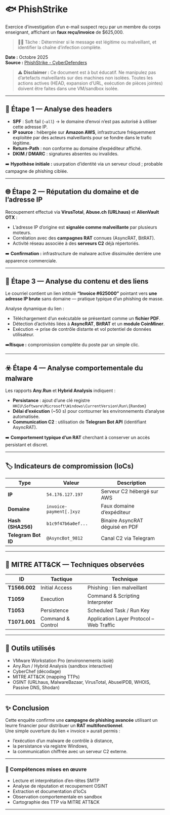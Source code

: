 # 🐟 PhishStrike
Exercice d’investigation d’un e-mail suspect reçu par un membre du corps enseignant, affichant un **faux reçu/invoice** de $625,000.  
> 👨‍💻 Tâche : Déterminer si le message est légitime ou malveillant, et identifier la chaîne d’infection complète.  

**Date :** Octobre 2025  
**Source :** [PhishStrike - CyberDefenders](https://cyberdefenders.org/blueteam-ctf-challenges/phishstrike/)  

> ⚠️ **Disclaimer :** Ce document est à but éducatif. Ne manipulez pas d’artefacts malveillants sur des machines non isolées. Toutes les actions actives (HEAD, expansion d’URL, exécution de pièces jointes) doivent être faites dans une VM/sandbox isolée.




---

## 🔎 Étape 1 — Analyse des headers
- **SPF** : Soft fail (`~all`) → le domaine d’envoi n’est pas autorisé à utiliser cette adresse IP.  
- **IP source** : hébergée sur **Amazon AWS**, infrastructure fréquemment exploitée par des acteurs malveillants pour se fondre dans le trafic légitime.  
- **Return-Path** : non conforme au domaine d’expéditeur affiché.  
- **DKIM / DMARC** : signatures absentes ou invalides.  

➡️ **Hypothèse initiale :** usurpation d’identité via un serveur cloud ; probable campagne de phishing ciblée.




---

## 🌐 Étape 2 — Réputation du domaine et de l’adresse IP
Recoupement effectué via **VirusTotal**, **Abuse.ch (URLhaus)** et **AlienVault OTX** :  
- L’adresse IP d’origine est **signalée comme malveillante** par plusieurs moteurs.  
- Corrélation avec des **campagnes RAT** connues (AsyncRAT, BitRAT).  
- Activité réseau associée à des **serveurs C2** déjà répertoriés.  

➡️ **Confirmation :** infrastructure de malware active dissimulée derrière une apparence commerciale.





---

## 📎 Étape 3 — Analyse du contenu et des liens
Le courriel contient un lien intitulé **“Invoice #625000”** pointant vers **une adresse IP brute** sans domaine — pratique typique d’un phishing de masse.  

Analyse dynamique du lien :  
- Téléchargement d’un exécutable se présentant comme un **fichier PDF**.  
- Détection d’activités liées à **AsyncRAT**, **BitRAT** et un **module CoinMiner**.  
- Exécution → prise de contrôle distante et vol potentiel de données utilisateur.  

➡️**Risque :** compromission complète du poste par un simple clic.




---

## ☣️ Étape 4 — Analyse comportementale du malware
Les rapports **Any.Run** et **Hybrid Analysis** indiquent :  
- **Persistance** : ajout d’une clé registre  
  `HKCU\Software\Microsoft\Windows\CurrentVersion\Run\{Random}`  
- **Délai d’exécution** (~50 s) pour contourner les environnements d’analyse automatisée.  
- **Communication C2** : utilisation de **Telegram Bot API** (identifiant AsyncRAT).  

➡️ **Comportement typique d’un RAT** cherchant à conserver un accès persistant et discret.




---

## 🏷️ Indicateurs de compromission (IoCs)

| Type | Valeur | Description |
|------|---------|-------------|
| **IP** | `54.176.127.197` | Serveur C2 hébergé sur AWS |
| **Domaine** | `invoice-payment[.]xyz` | Faux domaine d’expéditeur |
| **Hash (SHA256)** | `b1c9f47b6a0ef...` | Binaire AsyncRAT déguisé en PDF |
| **Telegram Bot ID** | `@AsyncBot_9812` | Canal C2 via Telegram |




---

## 🧬 MITRE ATT&CK — Techniques observées

| ID | Tactique | Technique |
|----|-----------|-----------|
| **T1566.002** | Initial Access | Phishing : lien malveillant |
| **T1059** | Execution | Command & Scripting Interpreter |
| **T1053** | Persistence | Scheduled Task / Run Key |
| **T1071.001** | Command & Control | Application Layer Protocol – Web Traffic |



---

## 🧰 Outils utilisés
- VMware Workstation Pro (environnements isolé)  
- Any.Run / Hybrid Analysis (sandbox interactive)  
- CyberChef (décodage)  
- MITRE ATT&CK (mapping TTPs)  
- OSINT (URLhaus, MalwareBazaar, VirusTotal, AbuseIPDB, WHOIS, Passive DNS, Shodan)




---

## ✨ Conclusion
Cette enquête confirme une **campagne de phishing avancée** utilisant un leurre financier pour distribuer un **RAT multifonctionnel**.   
Une simple ouverture du lien « invoice » aurait permis :  
- l’exécution d’un malware de contrôle à distance,  
- la persistance via registre Windows,  
- la communication chiffrée avec un serveur C2 externe.  




---

### 🧠 Compétences mises en œuvre
- Lecture et interprétation d’en-têtes SMTP  
- Analyse de réputation et recoupement OSINT  
- Extraction et documentation d’IoCs  
- Observation comportementale en sandbox  
- Cartographie des TTP via MITRE ATT&CK  


---
